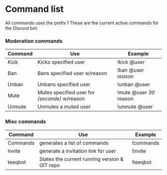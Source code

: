 # Command list
All commands uses the prefix __!__
These are the current active commands for the Discord bot:

### Moderation commands

Command | Use | Example
--- | --- | --- |
Kick | Kicks specified user | !kick @user
Ban | Bans specified user w/reason | !ban @user *reason*
Unban | Unbans specified user | !unban @user
Mute | Mutes specified user for *(seconds)* w/reason | !mute @user *30* reason
Unmute | Unmutes a muted user | !unmute @user

### Misc commands

Command | Use | Example
--- | --- | --- |
Commands | generates a list of commands | !commands
Invite | generate a invitation link for user | !invite
teeqbot | States the current running version & GIT repo | !teeqbot
